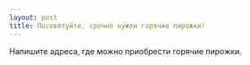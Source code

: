 ```yaml
---
layout: post 
title: Посоветуйте, срочно нужен горячие пирожки! 
--- 
```

Напишите адреса, где можно приобрести горячие пирожки.
